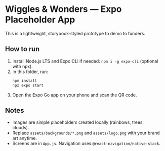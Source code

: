 # Wiggles & Wonders — Expo Placeholder App

This is a lightweight, storybook‑styled prototype to demo to funders.

## How to run
1. Install Node.js LTS and Expo CLI if needed: `npm i -g expo-cli` (optional with npx).
2. In this folder, run:
   ```bash
   npm install
   npx expo start
   ```
3. Open the Expo Go app on your phone and scan the QR code.

## Notes
- Images are simple placeholders created locally (rainbows, trees, clouds).
- Replace `assets/backgrounds/*.png` and `assets/logo.png` with your brand art anytime.
- Screens are in `App.js`. Navigation uses `@react-navigation/native-stack`.